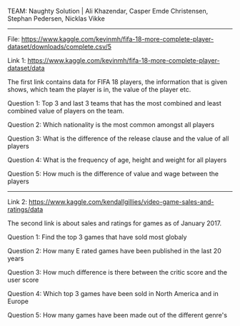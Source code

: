 TEAM: Naughty Solution |               Ali Khazendar,
                                      Casper Emde Christensen,
                                      Stephan Pedersen,
                                      Nicklas Vikke
                                      
---------------------------------------------------------------------------------------------

File: https://www.kaggle.com/kevinmh/fifa-18-more-complete-player-dataset/downloads/complete.csv/5

Link 1: https://www.kaggle.com/kevinmh/fifa-18-more-complete-player-dataset/data

The first link contains data for FIFA 18 players, the information that is given shows,
which team the player is in, the value of the player etc.

Question 1:
  Top 3 and last 3 teams that has the most combined and least combined value of players on the team.
  
Question 2:
  Which nationality is the most common amongst all players

Question 3:
  What is the difference of the release clause and the value of all players
  
Question 4:
  What is the frequency of age, height and weight for all players
  
Question 5: 
  How much is the difference of value and wage between the players

---------------------------------------------------------------------------------------------

Link 2: https://www.kaggle.com/kendallgillies/video-game-sales-and-ratings/data

The second link is about sales and ratings for games as of January 2017. 

Question 1:
  Find the top 3 games that have sold most globaly
  
Question 2:
  How many E rated games have been published in the last 20 years
  
Question 3:
  How much difference is there between the critic score and the user score
  
Question 4:
  Which top 3 games have been sold in North America and in Europe
  
Question 5:
  How many games have been made out of the different genre's
